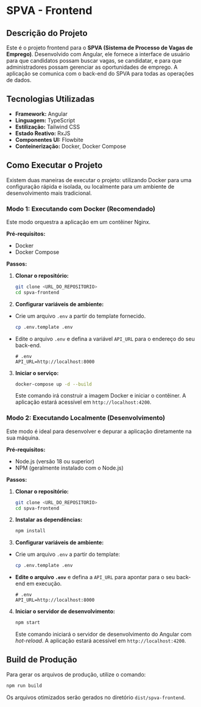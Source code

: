 # SPVA - Frontend

## Descrição do Projeto

Este é o projeto frontend para o **SPVA (Sistema de Processo de Vagas de Emprego)**. Desenvolvido com Angular, ele fornece a interface de usuário para que candidatos possam buscar vagas, se candidatar, e para que administradores possam gerenciar as oportunidades de emprego. A aplicação se comunica com o back-end do SPVA para todas as operações de dados.

## Tecnologias Utilizadas

- **Framework:** Angular
- **Linguagem:** TypeScript
- **Estilização:** Tailwind CSS
- **Estado Reativo:** RxJS
- **Componentes UI:** Flowbite
- **Conteinerização:** Docker, Docker Compose

## Como Executar o Projeto

Existem duas maneiras de executar o projeto: utilizando Docker para uma configuração rápida e isolada, ou localmente para um ambiente de desenvolvimento mais tradicional.

### Modo 1: Executando com Docker (Recomendado)

Este modo orquestra a aplicação em um contêiner Nginx.

**Pré-requisitos:**

- Docker
- Docker Compose

**Passos:**

1.  **Clonar o repositório:**

    ```bash
    git clone <URL_DO_REPOSITORIO>
    cd spva-frontend
    ```

2.  **Configurar variáveis de ambiente:**

  - Crie um arquivo `.env` a partir do template fornecido.
    ```bash
    cp .env.template .env
    ```
  - Edite o arquivo `.env` e defina a variável `API_URL` para o endereço do seu back-end.
    ```env
    # .env
    API_URL=http://localhost:8000
    ```

3.  **Iniciar o serviço:**

    ```bash
    docker-compose up -d --build
    ```

    Este comando irá construir a imagem Docker e iniciar o contêiner. A aplicação estará acessível em `http://localhost:4200`.

### Modo 2: Executando Localmente (Desenvolvimento)

Este modo é ideal para desenvolver e depurar a aplicação diretamente na sua máquina.

**Pré-requisitos:**

- Node.js (versão 18 ou superior)
- NPM (geralmente instalado com o Node.js)

**Passos:**

1.  **Clonar o repositório:**

    ```bash
    git clone <URL_DO_REPOSITORIO>
    cd spva-frontend
    ```

2.  **Instalar as dependências:**

    ```bash
    npm install
    ```

3.  **Configurar variáveis de ambiente:**

  - Crie um arquivo `.env` a partir do template:
    ```bash
    cp .env.template .env
    ```
  - **Edite o arquivo `.env`** e defina a `API_URL` para apontar para o seu back-end em execução.
    ```env
    # .env
    API_URL=http://localhost:8000
    ```

4.  **Iniciar o servidor de desenvolvimento:**

    ```bash
    npm start
    ```

    Este comando iniciará o servidor de desenvolvimento do Angular com *hot-reload*. A aplicação estará acessível em `http://localhost:4200`.

## Build de Produção

Para gerar os arquivos de produção, utilize o comando:

```bash
npm run build
```

Os arquivos otimizados serão gerados no diretório `dist/spva-frontend`.
